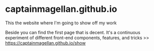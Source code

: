 # captainmagellan.github.io
This the website where I'm going to show off my work

Beside you can find the first page that is decent. It's a continuous experiment of different front-end components, features, and tricks >>
<https://captainmagellan.github.io/show>
